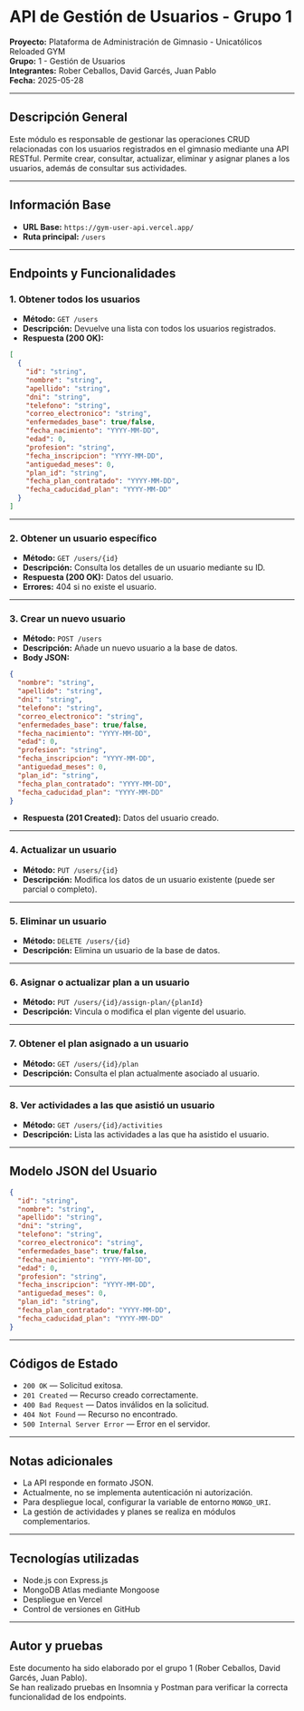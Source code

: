 # API de Gestión de Usuarios - Grupo 1
**Proyecto:** Plataforma de Administración de Gimnasio - Unicatólicos Reloaded GYM  
**Grupo:** 1 - Gestión de Usuarios  
**Integrantes:** Rober Ceballos, David Garcés, Juan Pablo  
**Fecha:** 2025-05-28

---

## Descripción General
Este módulo es responsable de gestionar las operaciones CRUD relacionadas con los usuarios registrados en el gimnasio mediante una API RESTful. Permite crear, consultar, actualizar, eliminar y asignar planes a los usuarios, además de consultar sus actividades.

---

## Información Base
- **URL Base:** `https://gym-user-api.vercel.app/`  
- **Ruta principal:** `/users`  

---

## Endpoints y Funcionalidades

### 1. Obtener todos los usuarios
- **Método:** `GET /users`  
- **Descripción:** Devuelve una lista con todos los usuarios registrados.  
- **Respuesta (200 OK):**  
```json
[
  {
    "id": "string",
    "nombre": "string",
    "apellido": "string",
    "dni": "string",
    "telefono": "string",
    "correo_electronico": "string",
    "enfermedades_base": true/false,
    "fecha_nacimiento": "YYYY-MM-DD",
    "edad": 0,
    "profesion": "string",
    "fecha_inscripcion": "YYYY-MM-DD",
    "antiguedad_meses": 0,
    "plan_id": "string",
    "fecha_plan_contratado": "YYYY-MM-DD",
    "fecha_caducidad_plan": "YYYY-MM-DD"
  }
]
```

---

### 2. Obtener un usuario específico
- **Método:** `GET /users/{id}`  
- **Descripción:** Consulta los detalles de un usuario mediante su ID.  
- **Respuesta (200 OK):** Datos del usuario.  
- **Errores:** 404 si no existe el usuario.

---

### 3. Crear un nuevo usuario
- **Método:** `POST /users`  
- **Descripción:** Añade un nuevo usuario a la base de datos.  
- **Body JSON:**  
```json
{
  "nombre": "string",
  "apellido": "string",
  "dni": "string",
  "telefono": "string",
  "correo_electronico": "string",
  "enfermedades_base": true/false,
  "fecha_nacimiento": "YYYY-MM-DD",
  "edad": 0,
  "profesion": "string",
  "fecha_inscripcion": "YYYY-MM-DD",
  "antiguedad_meses": 0,
  "plan_id": "string",
  "fecha_plan_contratado": "YYYY-MM-DD",
  "fecha_caducidad_plan": "YYYY-MM-DD"
}
```  
- **Respuesta (201 Created):** Datos del usuario creado.

---

### 4. Actualizar un usuario
- **Método:** `PUT /users/{id}`  
- **Descripción:** Modifica los datos de un usuario existente (puede ser parcial o completo).  

---

### 5. Eliminar un usuario
- **Método:** `DELETE /users/{id}`  
- **Descripción:** Elimina un usuario de la base de datos.

---

### 6. Asignar o actualizar plan a un usuario
- **Método:** `PUT /users/{id}/assign-plan/{planId}`  
- **Descripción:** Vincula o modifica el plan vigente del usuario.  

---

### 7. Obtener el plan asignado a un usuario
- **Método:** `GET /users/{id}/plan`  
- **Descripción:** Consulta el plan actualmente asociado al usuario.

---

### 8. Ver actividades a las que asistió un usuario
- **Método:** `GET /users/{id}/activities`  
- **Descripción:** Lista las actividades a las que ha asistido el usuario.

---

## Modelo JSON del Usuario
```json
{
  "id": "string",
  "nombre": "string",
  "apellido": "string",
  "dni": "string",
  "telefono": "string",
  "correo_electronico": "string",
  "enfermedades_base": true/false,
  "fecha_nacimiento": "YYYY-MM-DD",
  "edad": 0,
  "profesion": "string",
  "fecha_inscripcion": "YYYY-MM-DD",
  "antiguedad_meses": 0,
  "plan_id": "string",
  "fecha_plan_contratado": "YYYY-MM-DD",
  "fecha_caducidad_plan": "YYYY-MM-DD"
}
```

---

## Códigos de Estado
- `200 OK` — Solicitud exitosa.
- `201 Created` — Recurso creado correctamente.
- `400 Bad Request` — Datos inválidos en la solicitud.
- `404 Not Found` — Recurso no encontrado.
- `500 Internal Server Error` — Error en el servidor.

---

## Notas adicionales
- La API responde en formato JSON.
- Actualmente, no se implementa autenticación ni autorización.
- Para despliegue local, configurar la variable de entorno `MONGO_URI`.
- La gestión de actividades y planes se realiza en módulos complementarios.

---

## Tecnologías utilizadas
- Node.js con Express.js
- MongoDB Atlas mediante Mongoose
- Despliegue en Vercel
- Control de versiones en GitHub

---

## Autor y pruebas
Este documento ha sido elaborado por el grupo 1 (Rober Ceballos, David Garcés, Juan Pablo).  
Se han realizado pruebas en Insomnia y Postman para verificar la correcta funcionalidad de los endpoints.